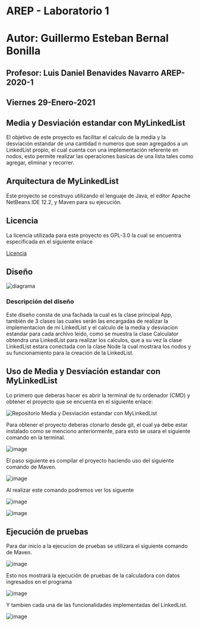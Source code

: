 # AREP - Laboratorio 1

# Autor: Guillermo Esteban Bernal Bonilla

## Profesor: Luis Daniel Benavides Navarro AREP-2020-1

## Viernes 29-Enero-2021

## Media y Desviación estandar con MyLinkedList

El objetivo de este proyecto es facilitar el calculo de la media y la desviación estandar de una cantidad n numeros que sean agregados a un LinkedList propio, el cual cuenta con una implementación referente en nodos, esto permite realizar las operaciones basicas de una lista tales como agregar, eliminar y recorrer.

## Arquitectura de MyLinkedList

Este proyecto se construyo utilizando el lenguaje de Java, el editor Apache NetBeans IDE 12.2, y Maven para su ejecución.

## Licencia

La licencia utilizada para este proyecto es GPL-3.0 la cual se encuentra especificada en el siguiente enlace

[Licencia](https://github.com/EstebanK23/AREP-Laboratorio-1/blob/main/LICENSE.txt)

## Diseño

![diagrama](https://user-images.githubusercontent.com/54051399/106339374-6115c380-6264-11eb-9554-b57c92737318.png)

### Descripción del diseño

Este diseño consta de una fachada la cual es la clase principal App, también de 3 clases las cuales serán las encargadas de realizar la implementacion de mi LinkedList y el calculo de la media y desviacion estandar para cada archivo leido, como se muestra la clase Calculator obtendra una LinkedList para realizar los calculos, que a su vez la clase LinkedList estara conectada con la clase Node la cual mostrara los nodos y su funcionamiento para la creación de la LinkedList.

## Uso de Media y Desviación estandar con MyLinkedList

Lo primero que deberas hacer es abrir la terminal de tu ordenador (CMD) y obtener el proyecto que se encuenta en el siguiente enlace:

![Repositorio Media y Desviación estandar con MyLinkedList](https://github.com/EstebanK23/AREP-Laboratorio-1)

Para obtener el proyecto deberas clonarlo desde git, el cual ya debe estar instalado como se menciono anteriormente, para esto se usara el siguiente comando en la terminal.

![image](https://user-images.githubusercontent.com/54051399/106339505-c7024b00-6264-11eb-9279-4bcffc517d41.png)

El paso siguiente es compilar el proyecto haciendo uso del siguiente comando de Maven.

![image](https://user-images.githubusercontent.com/54051399/106339807-b3a3af80-6265-11eb-96c1-f9c550cc3c0e.png)

Al realizar este comando podremos ver los siguente

![image](https://user-images.githubusercontent.com/54051399/106339901-01b8b300-6266-11eb-9017-f034658d5b4d.png)

![image](https://user-images.githubusercontent.com/54051399/106339927-18f7a080-6266-11eb-8693-ab4d55bf20e7.png)

## Ejecución de pruebas

Para dar inicio a la ejecucion de pruebas se utilizara el siguiente comando de Maven.

![image](https://user-images.githubusercontent.com/54051399/106340605-5d843b80-6268-11eb-9dbc-16b17bc88538.png)

Esto nos mostrará la ejecución de pruebas de la calculadora con datos ingresados en el programa

![image](https://user-images.githubusercontent.com/54051399/106340661-89072600-6268-11eb-8949-db2d771d72bc.png)

Y tambien cada una de las funcionalidades implementadas del LinkedList.

![image](https://user-images.githubusercontent.com/54051399/106340694-ae942f80-6268-11eb-9571-e202499e9cb5.png)
